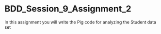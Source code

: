 # BDD_Session_9_Assignment_2
In this assignment you will write the Pig code for analyzing the Student data set
